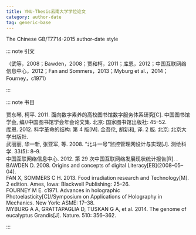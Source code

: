 ```yaml
---
title: YNU-Thesis云南大学学位论文
category: author-date
tag: generic-base
---
```


<!-- 此文件由脚本自动生成，请勿手动修改！ -->

The Chinese GB/T7714-2015 author-date style


::: note 引文

（武等，2008；Bawden，2008；贾和柯，2011；库恩，2012；中国互联网络信息中心，2012；Fan and Sommers，2013；Myburg et al.，2014；Fourney，c1971）

:::



::: note 书目

  <div class="csl-bib-body">
  <div class="csl-entry second-field-align-undefined " >贾东琴, 柯平. 2011. 面向数字素养的高校图书馆数字服务体系研究[C]. 中国图书馆学会, 编//中国图书馆学会年会论文集. 北京: 国家图书馆出版社: 45–52.</div>  <div class="csl-entry second-field-align-undefined " >库恩. 2012. 科学革命的结构: 第 4 版[M]. 金吾伦, 胡新和, 译. 2 版. 北京: 北京大学出版社.</div>  <div class="csl-entry second-field-align-undefined " >武丽丽, 华一新, 张亚军, 等. 2008. “北斗一号”监控管理网设计与实现[J]. 测绘科学. 33(5): 8–9.</div>  <div class="csl-entry second-field-align-undefined " >中国互联网络信息中心. 2012. 第 29 次中国互联网络发展现状统计报告[R]. .</div>  <div class="csl-entry second-field-align-undefined " >BAWDEN D. 2008. Origins and concepts of digital Literacy[EB](2008–05–04).</div>  <div class="csl-entry second-field-align-undefined " >FAN X, SOMMERS C H. 2013. Food irradiation research and Technology[M]. 2 edition. Ames, Iowa: Blackwell Publishing: 25–26.</div>  <div class="csl-entry second-field-align-undefined " >FOURNEY M E. c1971. Advances in holographic Photoelasticity[C]//Symposium on Applications of Holography in Mechanics. New York: ASME: 17–38.</div>  <div class="csl-entry second-field-align-undefined " >MYBURG A A, GRATTAPAGLIA D, TUSKAN G A, et al. 2014. The genome of eucalyptus Grandis[J]. Nature. 510: 356–362.</div>  </div>


:::

<!-- more -->
